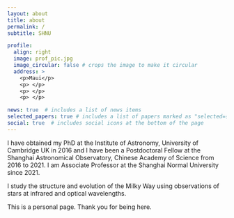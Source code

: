 ```yaml
---
layout: about
title: about
permalink: /
subtitle: SHNU

profile:
  align: right
  image: prof_pic.jpg
  image_circular: false # crops the image to make it circular
  address: >
    <p>Maui</p>
    <p> </p>
    <p> </p>
    <p> </p>

news: true  # includes a list of news items
selected_papers: true # includes a list of papers marked as "selected={true}"
social: true  # includes social icons at the bottom of the page
---
```


I have obtained my PhD at the Institute of Astronomy, University of Cambridge UK in 2016 and I have been a Postdoctoral Fellow at the Shanghai Astronomical Observatory, Chinese Academy of Science from 2016 to 2021. I am Associate Professor at the Shanghai Normal University since 2021.

I study the structure and evolution of the Milky Way using observations of stars at infrared and optical wavelengths.

This is a personal page. Thank you for being here.

<!-- I modify here! Hellloooo. Tell the world about yourself. Link to your favorite [subreddit](http://reddit.com). You can put a picture in, too. The code is already in, just name your picture `prof_pic.jpg` and put it in the `img/` folder. 

Put your address / P.O. box / other info right below your picture. You can also disable any these elements by editing `profile` property of the YAML header of your `_pages/about.md`. Edit `_bibliography/papers.bib` and Jekyll will render your [publications page](/al-folio/publications/) automatically.

Link to your social media connections, too. This theme is set up to use [Font Awesome icons](http://fortawesome.github.io/Font-Awesome/) and [Academicons](https://jpswalsh.github.io/academicons/), like the ones below. Add your Facebook, Twitter, LinkedIn, Google Scholar, or just disable all of them. -->
